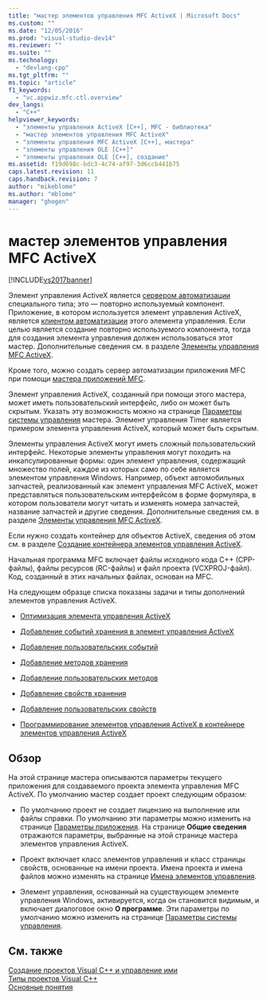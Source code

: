 ```yaml
---
title: "мастер элементов управления MFC ActiveX | Microsoft Docs"
ms.custom: ""
ms.date: "12/05/2016"
ms.prod: "visual-studio-dev14"
ms.reviewer: ""
ms.suite: ""
ms.technology: 
  - "devlang-cpp"
ms.tgt_pltfrm: ""
ms.topic: "article"
f1_keywords: 
  - "vc.appwiz.mfc.ctl.overview"
dev_langs: 
  - "C++"
helpviewer_keywords: 
  - "элементы управления ActiveX [C++], MFC - библиотека"
  - "мастер элементов управления MFC ActiveX"
  - "элементы управления MFC ActiveX [C++], мастера"
  - "элементы управления OLE [C++]"
  - "элементы управления OLE [C++], создание"
ms.assetid: f19d698c-bdc3-4c74-af97-3d6ccb441b75
caps.latest.revision: 11
caps.handback.revision: 7
author: "mikeblome"
ms.author: "mblome"
manager: "ghogen"
---
```

# мастер элементов управления MFC ActiveX
[!INCLUDE[vs2017banner](../../assembler/inline/includes/vs2017banner.md)]

Элемент управления ActiveX является [сервером автоматизации](../../mfc/automation-servers.md) специального типа; это — повторно используемый компонент.  Приложение, в котором используется элемент управления ActiveX, является [клиентом автоматизации](../../mfc/automation-clients.md) этого элемента управления.  Если целью является создание повторно используемого компонента, тогда для создания элемента управления должен использоваться этот мастер.  Дополнительные сведения см. в разделе [Элементы управления MFC ActiveX](../../mfc/mfc-activex-controls.md).  
  
 Кроме того, можно создать сервер автоматизации приложения MFC при помощи [мастера приложений MFC](../Topic/MFC%20Application%20Wizard.md).  
  
 Элемент управления ActiveX, созданный при помощи этого мастера, может иметь пользовательский интерфейс, либо он может быть скрытым.  Указать эту возможность можно на странице [Параметры системы управления](../../mfc/reference/control-settings-mfc-activex-control-wizard.md) мастера.  Элемент управления Timer является примером элемента управления ActiveX, который может быть скрытым.  
  
 Элементы управления ActiveX могут иметь сложный пользовательский интерфейс.  Некоторые элементы управления могут походить на инкапсулированные формы: один элемент управления, содержащий множество полей, каждое из которых само по себе является элементом управления Windows.  Например, объект автомобильных запчастей, реализованный как элемент управления MFC ActiveX, может представляться пользовательским интерфейсом в форме формуляра, в котором пользователи могут читать и изменять номера запчастей, название запчастей и другие сведения.  Дополнительные сведения см. в разделе [Элементы управления MFC ActiveX](../../mfc/mfc-activex-controls.md).  
  
 Если нужно создать контейнер для объектов ActiveX, сведения об этом см. в разделе [Создание контейнера элементов управления ActiveX](../../mfc/reference/creating-an-mfc-activex-control-container.md).  
  
 Начальная программа MFC включает файлы исходного кода C\+\+ \(CPP\-файлы\), файлы ресурсов \(RC\-файлы\) и файл проекта \(VCXPROJ\-файл\).  Код, созданный в этих начальных файлах, основан на MFC.  
  
 На следующем образце списка показаны задачи и типы дополнений элементов управления ActiveX.  
  
-   [Оптимизация элемента управления ActiveX](../../mfc/mfc-activex-controls-optimization.md)  
  
-   [Добавление событий хранения в элемент управления ActiveX](../Topic/MFC%20ActiveX%20Controls:%20Adding%20Stock%20Events%20to%20an%20ActiveX%20Control.md)  
  
-   [Добавление пользовательских событий](../Topic/MFC%20ActiveX%20Controls:%20Adding%20Custom%20Events.md)  
  
-   [Добавление методов хранения](../../mfc/mfc-activex-controls-adding-stock-methods.md)  
  
-   [Добавление пользовательских методов](../../mfc/mfc-activex-controls-adding-custom-methods.md)  
  
-   [Добавление свойств хранения](../Topic/MFC%20ActiveX%20Controls:%20Adding%20Stock%20Properties.md)  
  
-   [Добавление пользовательских свойств](../../mfc/mfc-activex-controls-adding-custom-properties.md)  
  
-   [Программирование элементов управления ActiveX в контейнере элементов управления ActiveX](../../mfc/programming-activex-controls-in-a-activex-control-container.md)  
  
## Обзор  
 На этой странице мастера описываются параметры текущего приложения для создаваемого проекта элемента управления MFC ActiveX.  По умолчанию мастер создает проект следующим образом:  
  
-   По умолчанию проект не создает лицензию на выполнение или файлы справки.  По умолчанию эти параметры можно изменить на странице [Параметры приложения](../../mfc/reference/application-settings-mfc-activex-control-wizard.md).  На странице **Общие сведения** отражаются параметры, выбранные на этой странице мастера элементов управления ActiveX.  
  
-   Проект включает класс элементов управления и класс страницы свойств, основанные на имени проекта.  Имена проекта и имена файлов можно изменять на странице [Имена элементов управления](../../mfc/reference/control-names-mfc-activex-control-wizard.md).  
  
-   Элемент управления, основанный на существующем элементе управления Windows, активируется, когда он становится видимым, и включает диалоговое окно **О программе**.  Эти параметры по умолчанию можно изменить на странице [Параметры системы управления](../../mfc/reference/control-settings-mfc-activex-control-wizard.md).  
  
## См. также  
 [Создание проектов Visual C\+\+ и управление ими](../../ide/creating-and-managing-visual-cpp-projects.md)   
 [Типы проектов Visual C\+\+](../../ide/visual-cpp-project-types.md)   
 [Основные понятия](../../atl/active-template-library-atl-concepts.md)